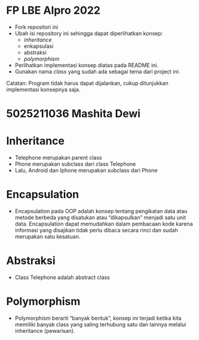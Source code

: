# FP LBE Alpro 2022

- Fork repositori ini
- Ubah isi repository ini sehingga dapat diperlihatkan konsep:
  - *inheritance*
  - enkapsulasi
  - abstraksi
  - *polymorphism*
- Perlihatkan implementasi konsep diatas pada README ini.
- Gunakan nama *class* yang sudah ada sebagai tema dari project ini.

Catatan: Program tidak harus dapat dijalankan, cukup ditunjukkan implementasi konsepnya saja.

# 5025211036 Mashita Dewi

# Inheritance 
- Telephone merupakan parent class
- Phone merupakan subclass dari class Telephone
- Lalu, Android dan Iphone merupakan subclass dari Phone

# Encapsulation
- Encapsulation pada OOP adalah konsep tentang pengikatan data atau metode berbeda yang disatukan atau “dikapsulkan” menjadi satu unit data. Encapsulation dapat memudahkan dalam pembacaan kode karena informasi yang disajikan tidak perlu dibaca secara rinci dan sudah merupakan satu kesatuan.

# Abstraksi
- Class Telephone adalah abstract class 

# Polymorphism
- Polymorphism berarti “banyak bentuk”, konsep ini terjadi ketika kita memiliki banyak class yang saling terhubung satu dan lainnya melalui inheritance (pewarisan).
